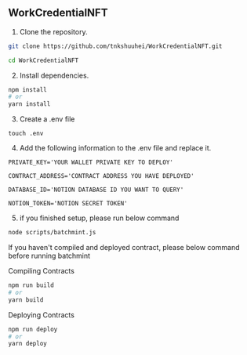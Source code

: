 ## WorkCredentialNFT

1. Clone the repository.

```bash
git clone https://github.com/tnkshuuhei/WorkCredentialNFT.git

cd WorkCredentialNFT
```

2. Install dependencies.

```bash
npm install
# or
yarn install
```

3. Create a .env file

```
touch .env
```

4. Add the following information to the .env file and replace it.

```
PRIVATE_KEY='YOUR WALLET PRIVATE KEY TO DEPLOY'

CONTRACT_ADDRESS='CONTRACT ADDRESS YOU HAVE DEPLOYED'

DATABASE_ID='NOTION DATABASE ID YOU WANT TO QUERY'

NOTION_TOKEN='NOTION SECRET TOKEN'
```

5. if you finished setup, please run below command

```bash
node scripts/batchmint.js
```

If you haven't compiled and deployed contract, please below command before running batchmint

Compiling Contracts

```bash
npm run build
# or
yarn build
```

Deploying Contracts

```bash
npm run deploy
# or
yarn deploy
```
